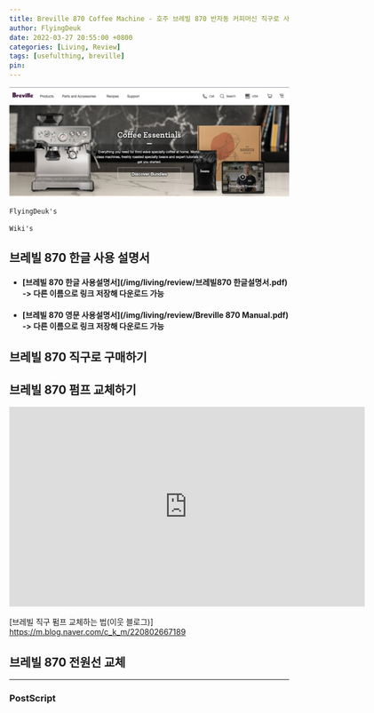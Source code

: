 ```yaml
---
title: Breville 870 Coffee Machine - 호주 브레빌 870 반자동 커피머신 직구로 사용하기 (Feat. 한글 사용설명서, 펌프, 전원선 교체)
author: FlyingDeuk
date: 2022-03-27 20:55:00 +0800
categories: [Living, Review]
tags: [usefulthing, breville]
pin:
---
```


![breville](/img/living/review/breville.jpg)

`FlyingDeuk's`
>


`Wiki's`
>

## 브레빌 870 한글 사용 설명서
- #### [브레빌 870 한글 사용설명서](/img/living/review/브레빌870 한글설명서.pdf) -> 다른 이름으로 링크 저장해 다운로드 가능

- #### [브레빌 870 영문 사용설명서](/img/living/review/Breville 870 Manual.pdf) -> 다른 이름으로 링크 저장해 다운로드 가능

## 브레빌 870 직구로 구매하기

## 브레빌 870 펌프 교체하기

<iframe width="640" height="360" src="https://www.youtube.com/embed/MPBPFRpJve8" title="YouTube video player" frameborder="0" allow="accelerometer; autoplay; clipboard-write; encrypted-media; gyroscope; picture-in-picture" allowfullscreen></iframe>

[브레빌 직구 펌프 교체하는 법(이웃 블로그)]
<https://m.blog.naver.com/c_k_m/220802667189>

## 브레빌 870 전원선 교체


-------

### PostScript
